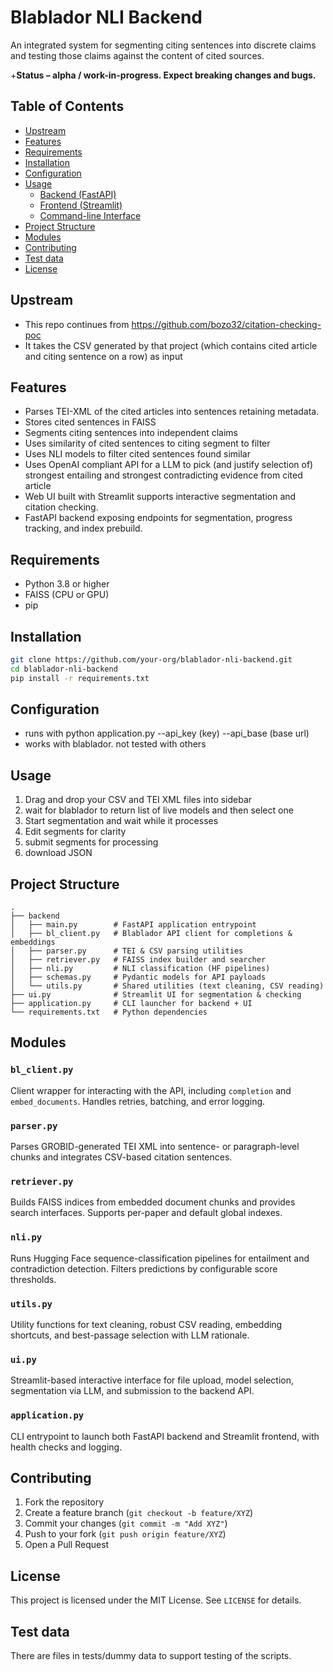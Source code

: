 # Blablador NLI Backend

An integrated system for segmenting citing sentences into discrete claims and testing those claims against the content of cited sources. 

+**Status – alpha / work-in-progress. Expect breaking changes and bugs.**

## Table of Contents
- [Upstream](#upstream)
- [Features](#features)
- [Requirements](#requirements)
- [Installation](#installation)
- [Configuration](#configuration)
- [Usage](#usage)
  - [Backend (FastAPI)](#backend-fastapi)
  - [Frontend (Streamlit)](#frontend-streamlit)
  - [Command-line Interface](#command-line-interface)
- [Project Structure](#project-structure)
- [Modules](#modules)
- [Contributing](#contributing)
- [Test data](#test-data)
- [License](#license)

## Upstream
- This repo continues from https://github.com/bozo32/citation-checking-poc 
- It takes the CSV generated by that project (which contains cited article and citing sentence on a row) as input

## Features
- Parses TEI-XML of the cited articles into sentences retaining metadata.
- Stores cited sentences in FAISS 
- Segments citing sentences into independent claims
- Uses similarity of cited sentences to citing segment to filter
- Uses NLI models to filter cited sentences found similar
- Uses OpenAI compliant API for a LLM to pick (and justify selection of) strongest entailing and strongest contradicting evidence from cited article 
- Web UI built with Streamlit supports interactive segmentation and citation checking.
- FastAPI backend exposing endpoints for segmentation, progress tracking, and index prebuild.

## Requirements
- Python 3.8 or higher
- FAISS (CPU or GPU)
- pip

## Installation
```bash
git clone https://github.com/your-org/blablador-nli-backend.git
cd blablador-nli-backend
pip install -r requirements.txt
```

## Configuration
- runs with python application.py --api_key (key) --api_base (base url)
- works with blablador. not tested with others

## Usage

1. Drag and drop your CSV and TEI XML files into sidebar  
2. wait for blablador to return list of live models and then select one  
3. Start segmentation and wait while it processes
4. Edit segments for clarity
5. submit segments for processing
6. download JSON

## Project Structure
```
.
├── backend
│   ├── main.py        # FastAPI application entrypoint
│   ├── bl_client.py   # Blablador API client for completions & embeddings
│   ├── parser.py      # TEI & CSV parsing utilities
│   ├── retriever.py   # FAISS index builder and searcher
│   ├── nli.py         # NLI classification (HF pipelines)
│   ├── schemas.py     # Pydantic models for API payloads
│   └── utils.py       # Shared utilities (text cleaning, CSV reading)
├── ui.py              # Streamlit UI for segmentation & checking
├── application.py     # CLI launcher for backend + UI
└── requirements.txt   # Python dependencies
```

## Modules

### `bl_client.py`
Client wrapper for interacting with the API, including `completion` and `embed_documents`. Handles retries, batching, and error logging.

### `parser.py`
Parses GROBID-generated TEI XML into sentence- or paragraph-level chunks and integrates CSV-based citation sentences.

### `retriever.py`
Builds FAISS indices from embedded document chunks and provides search interfaces. Supports per-paper and default global indexes.

### `nli.py`
Runs Hugging Face sequence-classification pipelines for entailment and contradiction detection. Filters predictions by configurable score thresholds.

### `utils.py`
Utility functions for text cleaning, robust CSV reading, embedding shortcuts, and best-passage selection with LLM rationale.

### `ui.py`
Streamlit-based interactive interface for file upload, model selection, segmentation via LLM, and submission to the backend API.

### `application.py`
CLI entrypoint to launch both FastAPI backend and Streamlit frontend, with health checks and logging.

## Contributing
1. Fork the repository  
2. Create a feature branch (`git checkout -b feature/XYZ`)  
3. Commit your changes (`git commit -m "Add XYZ"`)  
4. Push to your fork (`git push origin feature/XYZ`)  
5. Open a Pull Request

## License
This project is licensed under the MIT License. See `LICENSE` for details.

## Test data
There are files in tests/dummy data to support testing of the scripts.

